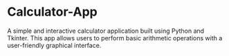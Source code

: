 # Calculator-App
A simple and interactive calculator application built using Python and Tkinter. This app allows users to perform basic arithmetic operations with a user-friendly graphical interface.

